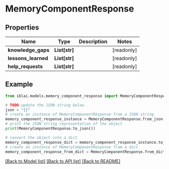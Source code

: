 # MemoryComponentResponse


## Properties

Name | Type | Description | Notes
------------ | ------------- | ------------- | -------------
**knowledge_gaps** | **List[str]** |  | [readonly] 
**lessons_learned** | **List[str]** |  | [readonly] 
**help_requests** | **List[str]** |  | [readonly] 

## Example

```python
from iblai.models.memory_component_response import MemoryComponentResponse

# TODO update the JSON string below
json = "{}"
# create an instance of MemoryComponentResponse from a JSON string
memory_component_response_instance = MemoryComponentResponse.from_json(json)
# print the JSON string representation of the object
print(MemoryComponentResponse.to_json())

# convert the object into a dict
memory_component_response_dict = memory_component_response_instance.to_dict()
# create an instance of MemoryComponentResponse from a dict
memory_component_response_from_dict = MemoryComponentResponse.from_dict(memory_component_response_dict)
```
[[Back to Model list]](../README.md#documentation-for-models) [[Back to API list]](../README.md#documentation-for-api-endpoints) [[Back to README]](../README.md)


